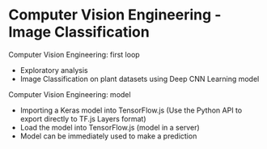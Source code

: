 # Computer Vision Engineering -Image Classification
Computer Vision Engineering: first loop
- Exploratory analysis
- Image Classification on plant datasets using Deep CNN Learning model

Computer Vision Engineering: model
 - Importing a Keras model into TensorFlow.js (Use the Python API to export directly to TF.js Layers format)
 - Load the model into TensorFlow.js (model in a server)
 - Model can be immediately used to make a prediction
